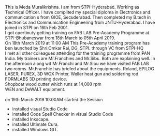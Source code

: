 This is Meda Muralikrishna. I am from STPI-Hyderabad. Working as Technical Officer. 
I have complited my special diploma in Electronics and communication s from GIOE, Secuderabad. Then completed my B.tech in Electronics and Communication Engineering from JNTU-Hyderabad.
I have joined in STPI on 16th Feb 2001. <br>
I got opertinuty getting training on FAB LAB Pre-Academy Programme at STPI-Bhubaneswar from 18th March to 05th April 2019.<br>
On 18th March 2019 at 11:00 AM This Pre-Academy training program has ben launched by Shri.Omkar Rai, DG, STPI. through VC from STPI-HQ <br>
I met all other colleagues attending for the training programme from PAN India.
My trainers are Mr.Franchies and Mr.Sibu. Both are explaining well.
In the afternoon along wit Mr.Franchi and Mr.Sibu we have visited FAB LAB two rooms.
Mr.Franchie has briefed about the equipments.
Roland, EPILOG LASER, PUREX, 3D WOX Printer, Weller heat gun and soldering rod.
FORMLABS 3D printing device.<br>
Shopboat wood cutter which runs at 14,000 rpm<br>
WEN and DeWALT equipment.<br><br>
on 19th March 2019 10:00AM started the Session 
<ul> 
<li>Installed visual Studio Code</li>
<li>Installed  Code Spell Checker in visual Studio Code</li>
<li>installed Inkscape.</li>
<li>installed Ultimate Cura.</li>
<li>installed Windows GIT.</li>
</ul> 